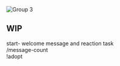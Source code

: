 ![Group 3](https://github.com/user-attachments/assets/94406f41-f436-486f-87bb-69516b44644b)
## WIP
start- welcome message and reaction task</br>
/message-count</br>
!adopt
